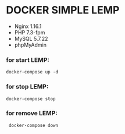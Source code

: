 # DOCKER SIMPLE LEMP
- Nginx 1.16.1
- PHP 7.3-fpm
- MySQL 5.7.22
- phpMyAdmin

### for start LEMP: 
``docker-compose up -d``
### for stop LEMP:
``docker-compose stop``
### for remove LEMP:
`` docker-compose down``